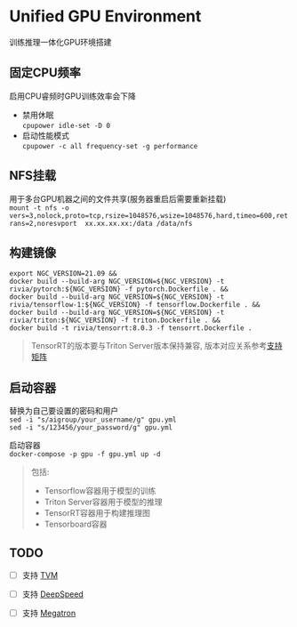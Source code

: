 # Unified GPU Environment 
训练推理一体化GPU环境搭建

## 固定CPU频率
启用CPU睿频时GPU训练效率会下降
- 禁用休眠  
  `cpupower idle-set -D 0`
- 启动性能模式   
  `cpupower -c all frequency-set -g performance`

## NFS挂载
用于多台GPU机器之间的文件共享(服务器重启后需要重新挂载)  
 `mount -t nfs -o vers=3,nolock,proto=tcp,rsize=1048576,wsize=1048576,hard,timeo=600,retrans=2,noresvport 
 xx.xx.xx.xx:/data /data/nfs`

## 构建镜像
`export NGC_VERSION=21.09 && `     
`docker build --build-arg NGC_VERSION=${NGC_VERSION} -t rivia/pytorch:${NGC_VERSION} -f pytorch.Dockerfile . && `  
`docker build --build-arg NGC_VERSION=${NGC_VERSION} -t rivia/tensorflow-1:${NGC_VERSION} -f tensorflow.Dockerfile . && `  
`docker build --build-arg NGC_VERSION=${NGC_VERSION} -t rivia/triton:${NGC_VERSION} -f triton.Dockerfile . && `  
`docker build -t rivia/tensorrt:8.0.3 -f tensorrt.Dockerfile .`  

> TensorRT的版本要与Triton Server版本保持兼容, 版本对应关系参考[支持矩阵](https://docs.nvidia.com/deeplearning/frameworks/support-matrix/index.html)

## 启动容器
替换为自己要设置的密码和用户  
`sed -i "s/aigroup/your_username/g" gpu.yml`   
`sed -i "s/123456/your_password/g" gpu.yml`  

启动容器  
`docker-compose -p gpu -f gpu.yml up -d`

> 包括:
> 
> - Tensorflow容器用于模型的训练
> - Triton Server容器用于模型的推理
> - TensorRT容器用于构建推理图
> - Tensorboard容器


## TODO
- [ ] 支持 [TVM](https://github.com/apache/tvm) 
- [ ] 支持 [DeepSpeed](https://github.com/microsoft/DeepSpeed)
- [ ] 支持 [Megatron](https://github.com/NVIDIA/Megatron-LM)



